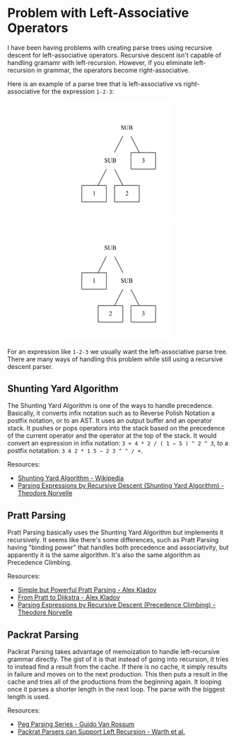 # Problem with Left-Associative Operators

I have been having problems with creating parse trees using recursive descent
for left-associative operators. Recursive descent isn't capable of handling
gramamr with left-recursion. However, if you eliminate left-recursion in
grammar, the operators become right-associative.

Here is an example of a parse tree that is left-associative vs
right-associative for the expression `1-2-3`:

<div align="center">
<img src="./left-associative.png" alt="Left Associative Parse Tree" width="49.7%">
<img src="./right-associative.png" alt="Right Associative Parse Tree" width="49.7%">
</div>

For an expression like `1-2-3` we usually want the left-associative parse tree.
There are many ways of handling this problem while still using a recursive
descent parser.

## Shunting Yard Algorithm

The Shunting Yard Algorithm is one of the ways to handle precedence. Basically,
it converts infix notation such as to Reverse Polish Notation a postfix
notation, or to an AST. It uses an output buffer and an operator stack. It
pushes or pops operators into the stack based on the precedence of the current
operator and the operator at the top of the stack. It would convert an
expression in infix notation: `3 + 4 * 2 / ( 1 − 5 ) ^ 2 ^ 3`, to a postfix
notatation: `3 4 2 * 1 5 − 2 3 ^ ^ / +`.

Resources:

- [Shunting Yard Algorithm - Wikipedia](https://en.wikipedia.org/wiki/Shunting_yard_algorithm)
- [Parsing Expressions by Recursive Descent (Shunting Yard Algorithm) - Theodore Norvelle](https://www.engr.mun.ca/~theo/Misc/exp_parsing.htm#shunting_yard)

## Pratt Parsing

Pratt Parsing basically uses the Shunting Yard Algorithm but implements it
recursively. It seems like there's some differences, such as Pratt Parsing
having "binding power" that handles both precedence and associativity, but
apparently it is the same algorithm. It's also the same algorithm as Precedence
Climbing.

Resources:

- [Simple but Powerful Pratt Parsing - Alex Kladov](https://matklad.github.io/2020/04/13/simple-but-powerful-pratt-parsing.html)
- [From Pratt to Dijkstra - Alex Kladov](https://matklad.github.io/2020/04/15/from-pratt-to-dijkstra.html)
- [Parsing Expressions by Recursive Descent (Precedence Climbing) - Theodore Norvelle](https://www.engr.mun.ca/~theo/Misc/exp_parsing.htm#climbing)

## Packrat Parsing

Packrat Parsing takes advantage of memoization to handle left-recursive grammar
directly. The gist of it is that instead of going into recursion, it tries to
instead find a result from the cache. If there is no cache, it simply results in
failure and moves on to the next production. This then puts a result in the
cache and tries all of the productions from the beginning again. It looping once
it parses a shorter length in the next loop. The parse with the biggest length
is used.

Resources:

- [Peg Parsing Series - Guido Van Rossum](https://medium.com/@gvanrossum_83706/peg-parsing-series-de5d41b2ed60)
- [Packrat Parsers can Support Left Recursion - Warth et al.](https://github.com/amadeusdotpng/compiler/blob/main/papers/Packrat_Parsers_Can_Support_Left_Recursion.pdf)
